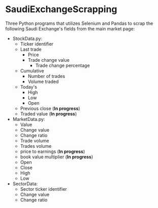 # SaudiExchangeScrapping
Three Python programs that utilizes Selenium and Pandas to scrap the following Saudi Exchange's fields from the main market page: 
- StockData.py:
	- Ticker identifier  
	- Last trade 
		- Price 
		- Trade change value
			- Trade change percentage 
	- Cumulative
		- Number of trades 
		- Volume traded 
	- Today's
		- High
		- Low
		- Open
	- Previous close (**In progress**)
	- Traded value (**In progress**)
- MarketData.py:
	- Value 
	- Change value 
	- Change ratio 
	- Trade volume 
	- Trades volume 
	- price to earnings (**In progress**)
	- book value multiplier (**In progress**)
	- Open 
	- Close 
	- High 
	- Low 
- SectorData:
	- Sector ticker identifier
	- Change value
	- Change ratio
